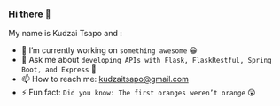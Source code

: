 ### Hi there 👋


My name is Kudzai Tsapo and :

- 🔭 I’m currently working on `something awesome` 😁
- 💬 Ask me about `developing APIs with Flask, FlaskRestful, Spring Boot, and Express` :thinking: 
- 📫 How to reach me: kudzaitsapo@gmail.com
- ⚡ Fun fact: `Did you know: The first oranges weren’t orange` :astonished:
